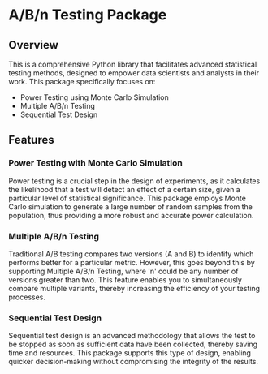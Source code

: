 # A/B/n Testing Package
## Overview
This is a comprehensive Python library that facilitates advanced statistical testing methods, designed to empower data scientists and analysts in their work. This package specifically focuses on:
- Power Testing using Monte Carlo Simulation
- Multiple A/B/n Testing
- Sequential Test Design

## Features
### Power Testing with Monte Carlo Simulation
Power testing is a crucial step in the design of experiments, as it calculates the likelihood that a test will detect an effect of a certain size, given a particular level of statistical significance. This package employs Monte Carlo simulation to generate a large number of random samples from the population, thus providing a more robust and accurate power calculation.

### Multiple A/B/n Testing
Traditional A/B testing compares two versions (A and B) to identify which performs better for a particular metric. However, this goes beyond this by supporting Multiple A/B/n Testing, where 'n' could be any number of versions greater than two. This feature enables you to simultaneously compare multiple variants, thereby increasing the efficiency of your testing processes.

### Sequential Test Design
Sequential test design is an advanced methodology that allows the test to be stopped as soon as sufficient data have been collected, thereby saving time and resources. This package supports this type of design, enabling quicker decision-making without compromising the integrity of the results.
